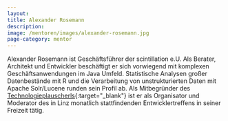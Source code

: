 ```yaml
---
layout:
title: Alexander Rosemann
description: 
image: /mentoren/images/alexander-rosemann.jpg
page-category: mentor
---
```


Alexander Rosemann ist Geschäftsführer der scintillation e.U. Als Berater, Architekt und Entwickler beschäftigt er sich vorwiegend mit komplexen Geschäftsanwendungen im Java Umfeld. 
Statistische Analysen großer Datenbestände mit R und die Verarbeitung von unstrukturierten Daten mit Apache Solr/Lucene runden sein Profil ab. 
Als Mitbegründer des [Technologieplauscherls](http://technologieplauscherl.at/){:target="_blank"} ist er als Organisator und Moderator des in Linz monatlich stattfindenden Entwicklertreffens in seiner Freizeit tätig.